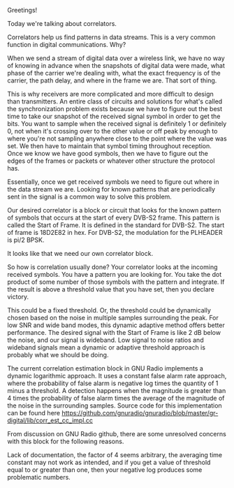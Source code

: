 Greetings!

Today we're talking about correlators. 

Correlators help us find patterns in data streams. This is a very common function in digital communications. Why? 

When we send a stream of digital data over a wireless link, we have no way of knowing in advance when the snapshots of digital data were made, what phase of the carrier we're dealing with, what the exact frequency is of the carrier, the path delay, and where in the frame we are. That sort of thing. 

This is why receivers are more complicated and more difficult to design than transmitters. An entire class of circuits and solutions for what's called the synchronization problem exists because we have to figure out the best time to take our snapshot of the received signal symbol in order to get the bits. You want to sample when the received signal is definitely 1 or definitely 0, not when it's crossing over to the other value or off peak by enough to where you're not sampling anywhere close to the point where the value was set. We then have to maintain that symbol timing throughout reception. Once we know we have good symbols, then we have to figure out the edges of the frames or packets or whatever other structure the protocol has.

Essentially, once we get received symbols we need to figure out where in the data stream we are. Looking for known patterns that are periodically sent in the signal is a common way to solve this problem. 

Our desired correlator is a block or circuit that looks for the known pattern of symbols that occurs at the start of every DVB-S2 frame. This pattern is called the Start of Frame. It is defined in the standard for DVB-S2. The start of frame is 18D2E82 in hex. For DVB-S2, the modulation for the PLHEADER is pi/2 BPSK. 

It looks like that we need our own correlator block. 

So how is correlation usually done? Your correlator looks at the incoming received symbols. You have a pattern you are looking for. You take the dot product of some number of those symbols with the pattern and integrate. If the result is above a threshold value that you have set, then you declare victory. 

This could be a fixed threshold. Or, the threshold could be dynamically chosen based on the noise in multiple samples surrounding the peak. For low SNR and wide band modes, this dynamic adaptive method offers better performance. The desired signal with the Start of Frame is like 2 dB below the noise, and our signal is wideband. Low signal to noise ratios and wideband signals mean a dynamic or adaptive threshold approach is probably what we should be doing.

The current correlation estimation block in GNU Radio implements a dynamic logarithmic approach. It uses a constant false alarm rate approach, where the probability of false alarm is negative log times the quantity of 1 minus a threshold. A detection happens when the magnitude is greater than 4 times the probability of false alarm times the average of the magnitude of the noise in the surrounding samples. Source code for this implementation can be found here https://github.com/gnuradio/gnuradio/blob/master/gr-digital/lib/corr_est_cc_impl.cc

From discussion on GNU Radio github, there are some unresolved concerns with this block for the following reasons.

Lack of documentation, the factor of 4 seems arbitrary, the averaging time constant may not work as intended, and if you get a value of threshold equal to or greater than one, then your negative log produces some problematic numbers.
